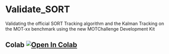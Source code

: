 # Validate_SORT
Validating the official SORT Tracking algorithm and the Kalman Tracking on the MOT-xx benchmark using the new MOTChallenge Development Kit 

## Colab [![Open In Colab](https://colab.research.google.com/assets/colab-badge.svg)](https://colab.research.google.com/github/marwankefah/Validate_SORT/blob/main/Validate_Sort.ipynb)
